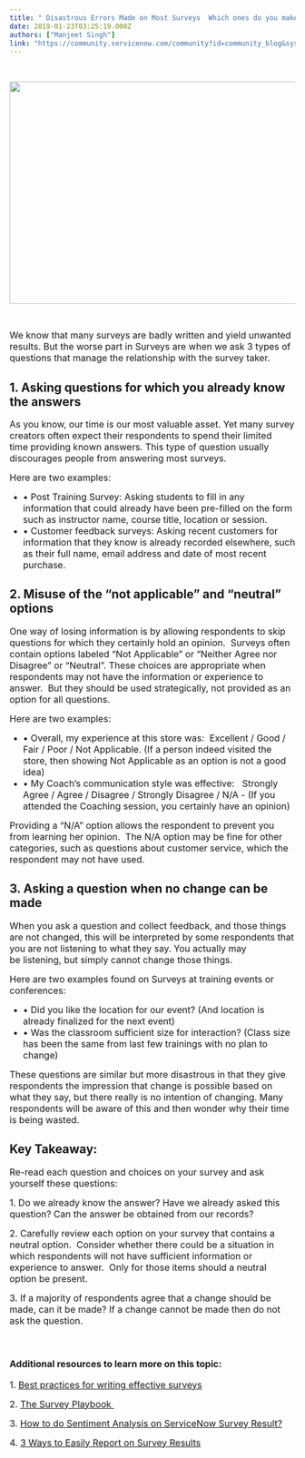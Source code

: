 ```yaml
---
title: " Disastrous Errors Made on Most Surveys  Which ones do you make"
date: 2019-01-23T03:25:19.000Z
authors: ["Manjeet Singh"]
link: "https://community.servicenow.com/community?id=community_blog&sys_id=c215e8abdbcbe340afc902d5ca961947"
---
```

<p class="p1"> </p>
<p class="p2"><span class="s2"><img style="max-width: 100%; max-height: 480px;" src="f0b2686fdb8be340afc902d5ca9619f0.iix" width="749" height="392" /></span></p>
<p class="p2"> </p>
<p class="p1"><span style="font-size: 12pt;">We know that many surveys are badly written and yield unwanted results. But the worse part in Surveys are when we ask 3 types of questions that manage the relationship with the survey taker.</span></p>
<h2 class="p2">1. Asking questions for which you already know the answers</h2>
<p class="p1"><span style="font-size: 12pt;">As you know, our time is our most valuable asset. Yet many survey creators often expect their respondents to spend their limited time providing known answers. This type of question usually discourages people from answering most surveys.</span></p>
<p class="p1"><span style="font-size: 12pt;">Here are two examples:</span></p>
<ul class="ul1"><li class="li1"><span style="font-size: 12pt;"><span class="s1">• </span>Post Training Survey: Asking students to fill in any information that could already have been pre-filled on the form such as instructor name, course title, location or session.</span></li><li class="li1"><span style="font-size: 12pt;"><span class="s1">• </span>Customer feedback surveys: Asking recent customers for information that they know is already recorded elsewhere, such as their full name, email address and date of most recent purchase.</span></li></ul>
<h2 class="p2">2. Misuse of the “not applicable” and “neutral” options</h2>
<p class="p1"><span style="font-size: 12pt;">One way of losing information is by allowing respondents to skip questions for which they certainly hold an opinion.  Surveys often contain options labeled “Not Applicable” or “Neither Agree nor Disagree” or “Neutral”. These choices are appropriate when respondents may not have the information or experience to answer.  But they should be used strategically, not provided as an option for all questions.</span></p>
<p class="p1"><span style="font-size: 12pt;">Here are two examples:</span></p>
<ul class="ul1"><li class="li1"><span style="font-size: 12pt;"><span class="s1">• </span>Overall, my experience at this store was:  Excellent / Good / Fair / Poor / Not Applicable. (If a person indeed visited the store, then showing Not Applicable as an option is not a good idea)</span></li><li class="li1"><span style="font-size: 12pt;"><span class="s1">• </span>My Coach’s communication style was effective:   Strongly Agree / Agree / Disagree / Strongly Disagree / N/A - (If you attended the Coaching session, you certainly have an opinion)</span></li></ul>
<p class="p1"><span style="font-size: 12pt;">Providing a “N/A” option allows the respondent to prevent you from learning her opinion.  The N/A option may be fine for other categories, such as questions about customer service, which the respondent may not have used.</span></p>
<h2 class="p1"><span class="s1">3. Asking a question when no change can be made</span></h2>
<p class="p1"><span style="font-size: 12pt;">When you ask a question and collect feedback, and those things are not changed, this will be interpreted by some respondents that you are not listening to what they say. You actually may be listening, but simply cannot change those things. </span></p>
<p class="p1"><span style="font-size: 12pt;">Here are two examples found on Surveys at training events or conferences:</span></p>
<ul class="ul1"><li class="li1"><span style="font-size: 12pt;"><span class="s1">• </span>Did you like the location for our event? (And location is already finalized for the next event)</span></li><li class="li1"><span style="font-size: 12pt;"><span class="s1">• </span>Was the classroom sufficient size for interaction? (Class size has been the same from last few trainings with no plan to change)</span></li></ul>
<p class="p1"><span style="font-size: 12pt;">These questions are similar but more disastrous in that they give respondents the impression that change is possible based on what they say, but there really is no intention of changing. Many respondents will be aware of this and then wonder why their time is being wasted.</span></p>
<h2 class="p2">Key Takeaway:</h2>
<p class="p1"><span style="font-size: 12pt;">Re-read each question and choices on your survey and ask yourself these questions:</span></p>
<p class="p1"><span style="font-size: 12pt;">1. Do we already know the answer? Have we already asked this question? Can the answer be obtained from our records?</span></p>
<p class="p1"><span style="font-size: 12pt;">2. Carefully review each option on your survey that contains a neutral option.  Consider whether there could be a situation in which respondents will not have sufficient information or experience to answer.  Only for those items should a neutral option be present.</span></p>
<p class="p1"><span style="font-size: 12pt;">3. If a majority of respondents agree that a change should be made, can it be made? If a change cannot be made then do not ask the question.</span></p>
<p class="p1"><span style="font-size: 12pt;"> </span></p>
<h3 class="p1"><strong><span style="font-size: 12pt;">Additional resources to learn more on this topic:</span></strong></h3>
<p class="p1"><span style="font-size: 12pt;">1. <a class="ng-binding" href="community?id&#61;community_blog&amp;sys_id&#61;7c333553db926b00d6a102d5ca9619d6" rel="nofollow">Best practices for writing effective surveys</a></span></p>
<p class="p1"><span style="font-size: 12pt;">2. <a href="https://www.amazon.com/Survey-Playbook-create-perfect-survey/dp/1499202164/ref&#61;sr_1_1?ie&#61;UTF8&amp;qid&#61;1548538113&amp;sr&#61;8-1&amp;keywords&#61;survey&#43;playbook" rel="nofollow">The Survey Playbook </a></span></p>
<p class="p1"><span style="font-size: 12pt;">3. <a href="community?id&#61;community_blog&amp;sys_id&#61;54076775db7da700afc902d5ca96196c" rel="nofollow">How to do Sentiment Analysis on ServiceNow Survey Result?</a></span></p>
<p class="p1"><span style="font-size: 12pt;">4. <a href="community?id&#61;community_blog&amp;sys_id&#61;ee1e626ddbd0dbc01dcaf3231f961923" rel="nofollow">3 Ways to Easily Report on Survey Results</a></span></p>
<p class="p3"><span class="s2"> </span></p>
<p class="p2"> </p>